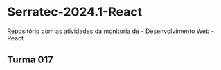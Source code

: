 # Serratec-2024.1-React

Repositório com as atividades da monitoria de - Desenvolvimento Web - React

## Turma 017
